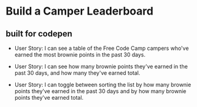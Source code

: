 Build a Camper Leaderboard
==========================
built for codepen
------------------

* User Story: I can see a table of the Free Code Camp campers who've earned the most brownie points in the past 30 days.

* User Story: I can see how many brownie points they've earned in the past 30 days, and how many they've earned total.

* User Story: I can toggle between sorting the list by how many brownie points they've earned in the past 30 days and by how many brownie points they've earned total.
